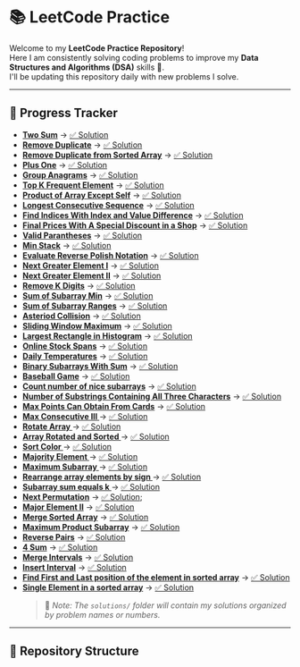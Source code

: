 # 📚 LeetCode Practice

Welcome to my **LeetCode Practice Repository**!  
Here I am consistently solving coding problems to improve my **Data Structures and Algorithms (DSA)** skills 🚀.  
I'll be updating this repository daily with new problems I solve.

---

## 📅 Progress Tracker

- **[Two Sum](https://leetcode.com/problems/two-sum/)** → [✅ Solution](./solution/two-sum/twoSum.js)
- **[Remove Duplicate](https://leetcode.com/problems/single-number/)** → [✅ Solution](./solution/single-number/singleNumber.js)
- **[Remove Duplicate from Sorted Array](https://leetcode.com/problems/remove-duplicates-from-sorted-array/)** → [✅ Solution](./solution/remove-duplicate-array/removeDuplicate.js)
- **[Plus One](https://leetcode.com/problems/plus-one/description/)** → [✅ Solution](./solution/plus-one/plusOne.js)
- **[Group Anagrams](https://leetcode.com/problems/group-anagrams)** → [✅ Solution](./solution/group-anagrams/groupAnagrams.js)
- **[Top K Frequent Element](https://leetcode.com/problems/top-k-frequent-elements/)** → [✅ Solution](./solution/top-k-frequent-elements/topKFrequent.js)
- **[Product of Array Except Self](https://leetcode.com/problems/product-of-array-except-self/)** → [✅ Solution](./solution/product-of-array/productOfArray.js)
- **[Longest Consecutive Sequence](https://leetcode.com/problems/longest-consecutive-sequence/)** → [✅ Solution](./solution/longest-consecutive-sequence/longestConsecutiveSequence.js)
- **[Find Indices With Index and Value Difference](https://leetcode.com/problems/find-indices-with-index-and-value-difference-i)** → [✅ Solution](./solution/find-indices-with-index/findIndicesWithIndexDiff.js)
- **[Final Prices With A Special Discount in a Shop](https://leetcode.com/problems/final-prices-with-a-special-discount-in-a-shop)** → [✅ Solution](./solution/final-price-with-a-special-discount/finalPriceWithSpecialDiscount.js)
- **[Valid Parantheses](https://leetcode.com/problems/valid-parentheses)** → [✅ Solution](./solution/valid-parantheses/validParantheses.js)
- **[Min Stack](https://leetcode.com/problems/min-stack/)** → [✅ Solution](./solution/min-stack/minStack.js)
- **[Evaluate Reverse Polish Notation](https://leetcode.com/problems/evaluate-reverse-polish-notation)** → [✅ Solution](./solution/reverse-polish-notation/reversePolishNotation.js)
- **[Next Greater Element I](https://leetcode.com/problems/next-greater-element-i/)** → [✅ Solution](./solution/next-greater-element/nextGreaterElement.js)
- **[Next Greater Element II](https://leetcode.com/problems/next-greater-element-ii/)** → [✅ Solution](./solution/next-greater-second/nextGreaterSecond.js)
- **[Remove K Digits](https://leetcode.com/problems/remove-k-digits/)** → [✅ Solution](./solution/remove-k-digits/removeKDigits.js)
- **[Sum of Subarray Min](https://leetcode.com/problems/sum-of-subarray-minimums)** → [✅ Solution](./solution/sumOfSubarrayMin/sumOfSubarrayMin.js)
- **[Sum of Subarray Ranges](https://leetcode.com/problems/sum-of-subarray-ranges)** → [✅ Solution](./solution/sumOfSubarrayRanges/sumOfSubarrayRanges.js)
- **[Asteriod Collision](https://leetcode.com/problems/asteroid-collision)** → [✅ Solution](./solution/asteroid-collision/asteroidCollision.js)
- **[Sliding Window Maximum](https://leetcode.com/problems/sliding-window-maximum)** → [✅ Solution](./solution/sliding-window-maximum/slidingWindowMaximum.js)
- **[Largest Rectangle in Histogram](https://leetcode.com/problems/largest-rectangle-in-histogram)** → [✅ Solution](./solution/largest-rectangle-in-histogram/largestRectangleInHistogram.js)
- **[Online Stock Spans](https://leetcode.com/problems/online-stock-span)** → [✅ Solution](./solution/online-stock-span/onlineStockSpan.js)
- **[Daily Temperatures](https://leetcode.com/problems/daily-temperatures)** → [✅ Solution](./solution/daily-temperature/dailyTemperature.js)
- **[Binary Subarrays With Sum](https://leetcode.com/problems/binary-subarrays-with-sum)** → [✅ Solution](./solution/binary-subarrays-with-sum/binarySubarrayWithSum.js)
- **[Baseball Game](https://leetcode.com/problems/baseball-game)** → [✅ Solution](./solution/baseball-game/baseballGame.js)
- **[Count number of nice subarrays](https://leetcode.com/problems/count-number-of-nice-subarrays)** → [✅ Solution](./solution/count-number-of-nice-subarray/countNumberOfNiceSubarray.js)
- **[Number of Substrings Containing All Three Characters](https://leetcode.com/problems/number-of-substrings-containing-all-three-characters)** → [✅ Solution](./solution/number-of-substrings-containing-all-three-characters/allThreeCharacter.js)
- **[Max Points Can Obtain From Cards](https://leetcode.com/problems/maximum-points-you-can-obtain-from-cards/)** → [✅ Solution](./solution/max-points-can-obtain-from-cards/maxPointsCanObtainFromCards.js)
- **[Max Consecutive III ](https://leetcode.com/problems/max-consecutive-ones-iii)** → [✅ Solution](./solution/max-consecutive/maxConsecutive.js)
- **[Rotate Array ](https://leetcode.com/problems/rotate-array)** → [✅ Solution](./solution/rotate-array/rotateArray.js)
- **[Array Rotated and Sorted ](https://leetcode.com/check-if-array-is-sorted-and-rotated)** → [✅ Solution](./solution/array-rotated-sorted/arrayRotatedSorted.js)
- **[Sort Color ](https://leetcode.com/sort-colors)** → [✅ Solution](./solution/sort-colors/sortColors.js)
- **[Majority Element ](https://leetcode.com/sort-colors)** → [✅ Solution](./solution/major-element/majorElement.js)
- **[Maximum Subarray ](https://leetcode.com/maximum-subrray)** → [✅ Solution](./solution/maximum-subarray/maximumSubarray.js)
- **[Rearrange array elements by sign ](https://leetcode.com/rearrange-array-elements-by-sign)** → [✅ Solution](./solution/rearrange-array-elements/rearrangeArrayElements.js)
- **[Subarray sum equals k ](https://leetcode.com/subarray-sum-equals-k)** → [✅ Solution](./solution/subarray-sum-equals-k/subarraySumEqualsK.js)
- **[Next Permutation](https://leetcode.com/next-permutation)** → [✅ Solution](./solution/next-permutation/nextPermutation.js);
- **[Major Element II](https://leetcode.com/major-element-ii)** → [✅ Solution](./solution/major-element-2/majorElement2.js)
- **[Merge Sorted Array](https://leetcode.com/merge-sorted-array)** → [✅ Solution](./solution/merge-sorted-array/mergeSortedArray.js)
- **[Maximum Product Subarray](https://leetcode.com/merge-sorted-array)** → [✅ Solution](./solution/maximum-product-subarray/maximumProductSubarray.js)
- **[Reverse Pairs](https://leetcode.com/reverse-pairs)** → [✅ Solution](./solution/reverse-pairs/reversePairs.js)
- **[4 Sum](https://leetcode.com/4sum)** → [✅ Solution](./solution/4sum/4sum.js)
- **[Merge Intervals](https://leetcode.com/merge-intervals)** → [✅ Solution](./solution/merge-intervals/mergeIntervals.js)
- **[Insert Interval](https://leetcode.com/insert-interval)** → [✅ Solution](./solution/insert-interval/insertInterval.js)
- **[Find First and Last position of the element in sorted array](https://leetcode.com/problems/find-first-and-last-position-of-element-in-sorted-array)** → [✅ Solution](./solution/find-first-and-last-position/findFirstAndLastPosition.js)
- **[Single Element in a sorted array](https://leetcode.com/problems/single-element-in-a-sorted-array)** → [✅ Solution](./solution/single-element-in-a-sorted-array/singleElementInSortedArray.js)
  > 📌 _Note: The `solutions/` folder will contain my solutions organized by problem names or numbers._

---

## 📂 Repository Structure
